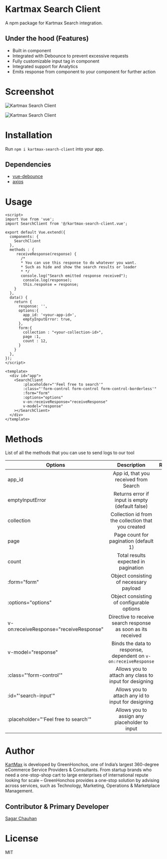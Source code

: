 # Kartmax Search Client

A npm package for Kartmax Search integration.

## Under the hood (Features)

- Built in component
- Integrated with Debounce to prevent excessive requests
- Fully customizable input tag in component
- Integrated support for Analytics
- Emits response from component to your component for further action

# Screenshot
![Kartmax Search Client](https://i.imgur.com/38iBJNU.gif)

![Kartmax Search Client](https://i.imgur.com/38iBJNU.gif)

# Installation

Run `npm i kartmax-search-client` into your app.

## Dependencies

- [vue-debounce](https://www.npmjs.com/package/vue-debounce)
- [axios](https://www.npmjs.com/package/axios)

# Usage
```
<script>
import Vue from 'vue';
import SearchClient from '@/kartmax-search-client.vue';

export default Vue.extend({
  components: {
    SearchClient
  },
  methods : {
     receiveResponse(response) {
       /*
       * You can use this response to do whatever you want.
       * Such as hide and show the search results or loader
       * */
       console.log("Search emitted response received");
        console.log(response);
        this.response = response;
    }
  },
  data() {
    return {
      response: '',
      options:{
        app_id: '<your-app-id>',
        emptyInputError: true,
      },
      form:{
        collection : "<your-collection-id>",
        page :1,
        count : 12,
      }
    }
  },
});
</script>

<template>
  <div id="app">
    <SearchClient
        :placeholder="'Feel free to search'"
        :class="'form-control form-control form-control-borderless'"
        :form="form"
        :options="options"
        v-on:receiveResponse="receiveResponse"
        v-model="response"
    ></SearchClient>
  </div>
</template>
```

# Methods

List of all the methods that you can use to send logs to our tool

| Options        | Description           | Required  |
| ------------- |:-------------:| -----:|
| app_id      | App id, that you received from Search | True |
| emptyInputError      | Returns error if input is empty (default false)     |   False |
| collection | Collection id from the collection that you created      |    True |
| page | Page count for pagination (default 1)      |    True |
| count | Total results expected in pagination      |    True |
| :form="form" | Object consisting of necessary payload     |    True |
| :options="options" | Object consisting of configurable options      |    True |
| v-on:receiveResponse="receiveResponse" | Directive to receive search response as soon as its received      |    False |
| v-model="response" | Binds the data to response, dependent on `v-on:receiveResponse`    |    False |
| :class="'form-control'" | Allows you to attach any class to input for designing      |    False |
| :id="'search-input'" | Allows you to attach any id to input for designing      |    False |
| :placeholder="'Feel free to search'" | Allows you to assign any placeholder to input     |    False |


# Author

[KartMax](https://www.kartmax.in) is developed by GreenHonchos, one of India’s largest 360-degree eCommerce Service Providers & Consultants. From startup brands who need a one-stop-shop cart to large enterprises of international repute looking for scale – GreenHonchos provides a one-stop solution by advising across services, such as Technology, Marketing, Operations & Marketplace Management.

## Contributor & Primary Developer

[Sagar Chauhan](https://github.com/sagarchauhan005)

# License
MIT
